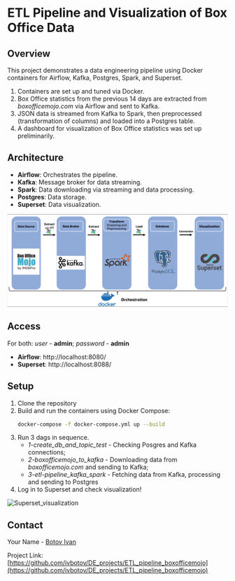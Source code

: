 # ETL Pipeline and Visualization of Box Office Data

## Overview

This project demonstrates a data engineering pipeline using Docker containers for Airflow, Kafka, Postgres, Spark, and Superset.

1. Containers are set up and tuned via Docker.
2. Box Office statistics from the previous 14 days are extracted from *boxofficemojo.com* via Airflow and sent to Kafka.
3. JSON data is streamed from Kafka to Spark, then preprocessed (transformation of columns) and loaded into a Postgres table.
4. A dashboard for visualization of Box Office statistics was set up preliminarily.

## Architecture

- **Airflow**: Orchestrates the pipeline.
- **Kafka**: Message broker for data streaming.
- **Spark**: Data downloading via streaming and data processing.
- **Postgres**: Data storage.
- **Superset**: Data visualization.

![Project Schema](./images/Project_Schema.png)


## Access
For both: *user* - **admin**; *password* - **admin**
- **Airflow**: http://localhost:8080/ 
- **Superset**: http://localhost:8088/

## Setup

1. Clone the repository
2. Build and run the containers using Docker Compose:
   ```sh
   docker-compose -f docker-compose.yml up --build  
3. Run 3 dags in sequence. 
   - *1-create_db_and_topic_test* - Checking Posgres and Kafka connections; 
   - *2-boxofficemojo_to_kafka* - Downloading data from *boxofficemojo.com* and sending to Kafka; 
   - *3-etl-pipeline_kafka_spark* - Fetching data from Kafka, processing and sending to Postgres
4. Log in to Superset and check visualization!

![Superset_visualization](images/Superset_visualization.png)

## Contact

Your Name - [Botov Ivan](mailto:mr.krat11s@gmail.com)

Project Link: [https://github.com/ivbotov/DE_projects/ETL_pipeline_boxofficemojo](https://github.com/ivbotov/DE_projects/ETL_pipeline_boxofficemojo)
